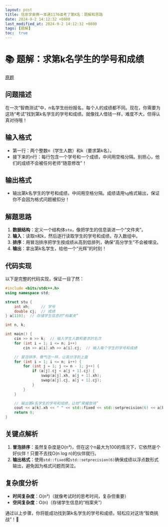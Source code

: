 ```yaml
---
layout: post
title: 信息学奥赛一本通1176谁考了第K名：题解和思路
date: 2024-9-2 14:12:32 +0800
last_modified_at: 2024-9-2 14:12:32 +0800
tags: [题解]
toc:  true
---
```

# 📚 题解：求第k名学生的学号和成绩

[原题](http://ybt.ssoier.cn:8088/problem_show.php?pid=1176)

## 问题描述
在一次“智商测试”中，n名学生纷纷报名，每个人的成绩都不同。现在，你需要为这场“考试”找到第k名学生的学号和成绩。就像找人借钱一样，难度不大，但得认真对待哦！

## 输入格式
- 第一行：两个整数n（学生人数）和k（要求第k名）。
- 接下来的n行：每行包含一个学号和一个成绩，中间用空格分隔。别担心，他们的成绩不会被任何老师“随意修改”！

## 输出格式
- 输出第k名学生的学号和成绩，中间用空格分隔。成绩请用`%g`格式输出，保证你不会因为格式问题被扣分！

## 解题思路
1. **数据结构**：定义一个结构体`stu`，像把学生的信息装进一个“文件夹”。
2. **输入**：读取n和k，然后逐行读取学生的学号和成绩，存入数组中。
3. **排序**：用冒泡排序把学生按成绩从高到低排列，确保“高分学生”不会被埋没。
4. **输出**：拿出第k名学生，给他一个“光辉”的时刻！

## 代码实现
以下是完整的代码实现，保证一目了然：

```cpp
#include <bits/stdc++.h>
using namespace std;

struct stu {
    int xh;     // 学号
    double cj;  // 成绩
} a[110];  // 存储学生信息的“档案夹”

int n, k;

int main() {
    cin >> n >> k;  // 输入学生人数和要求的名次
    for (int i = 1; i <= n; i++)
        cin >> a[i].xh >> a[i].cj;  // 输入每个学生的学号和成绩

    // 冒泡排序，像气泡一样，让高分浮到上面
    for (int i = 1; i <= n; i++) {
        for (int j = 1; j <= n - 1; j++) {
            if (a[j].cj < a[j + 1].cj) {
                swap(a[j].xh, a[j + 1].xh);
                swap(a[j].cj, a[j + 1].cj);
            }
        }
    }

    // 输出第k名学生的学号和成绩，让他“荣耀登场”
    cout << a[k].xh << " " << std::fixed << std::setprecision(6) << a[k].cj;
    return 0;
}
```
## 关键点解析
1. **冒泡排序**：虽然复杂度是O(n²)，但在这个n最大为100的情况下，它依然是个好伙伴！只要不去找O(n log n)的伙伴就行。
2. **输出格式**：使用`std::fixed`和`std::setprecision(6)`确保成绩以浮点数形式输出，避免因为格式问题而哭泣。

## 复杂度分析
- **时间复杂度**：O(n²)（就像考试时的思考时间，复杂但重要）
- **空间复杂度**：O(n)（存储学生信息的“档案夹”）

通过以上步骤，你将能成功找到第k名学生的学号和成绩，轻松应对这场“智商挑战”！🎉
